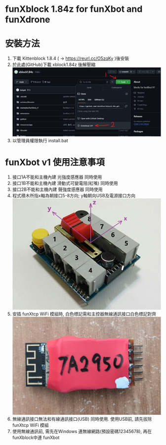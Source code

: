 # funXblock 1.84z for funXbot and funXdrone

# 安裝方法
1. 下載 Kittenblock 1.8.4 ( -> https://reurl.cc/O5zqKy )後安裝
2. 於此處(GitHub)下載 xblock1.84z 後解壓縮
![github.jpg](./github.jpg)
3. 以管理員權限執行 install.bat


# funXbot v1 使用注意事項
1. 接口1A不能和主機內建 光強度感應器 同時使用
2. 接口1B不能和主機內建 滑動式可變電阻(紅嘴) 同時使用
3. 接口2B不能和主機內建 聲強度感應器 同時使用
4. 程式積木所指x軸為朝接口5-8方向; y軸朝向USB及電源接口方向
![xyz.jpg](./xyz.jpg)
5. 安插 funXtcp WiFi 模組時, 白色標記需和主控器無線通訊接口白色標記對齊
![wifi.jpg](./wifi.jpg)
6. 無線通訊接口無法和有線通訊接口(USB) 同時使用. 使用USB前, 請先拔除funXtcp WiFi 模組
7. 使用無線通訊前, 需先在Windows 連無線網路(預設密碼12345678), 再在funXblock中連 funXbot